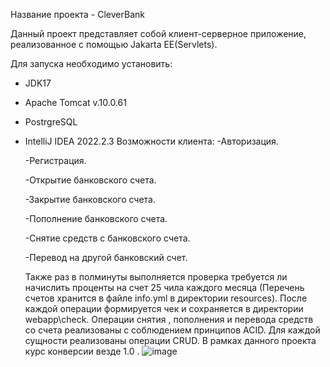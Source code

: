 Название проекта -  CleverBank

Данный проект представляет собой  клиент-серверное приложение, реализованное с помощью Jakarta EE(Servlets).

Для запуска необходимо установить:
 - JDK17
 - Apache Tomcat v.10.0.61
 - PostrgreSQL
 - IntelliJ IDEA 2022.2.3
   Возможности клиента:
   -Авторизация.
   
   -Регистрация.
   
   -Открытие банковского счета.
   
   -Закрытие банковского счета.
   
   -Пополнение банковского счета.
   
   -Снятие средств с банковского счета.
   
   -Перевод на другой банковский счет.
   
   Также раз в полминуты выполняется проверка требуется ли начислить проценты на счет 25 чила каждого месяца (Перечень счетов хранится в файле info.yml в директории resources).
   После каждой операции формируется чек и сохраняется в директории webapp\check. Операции снятия , пополнения и перевода средств со счета реализованы с соблюдением принципов ACID.
   Для каждой сущности реализованы операции CRUD. В рамках данного проекта курс конверсии везде 1.0 .
   ![image](https://github.com/AlexNiunko/CleverBankByNiunko/assets/63747979/9403a00c-a083-451e-9eb2-25350b6eb567)

   
   


